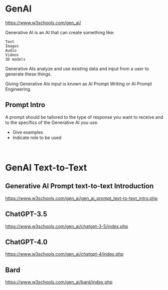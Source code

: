 # GenAI

https://www.w3schools.com/gen_ai/

Generative AI is an AI that can create something like:

    Text
    Images
    Audio
    Videos
    3D models

Generative AIs analyze and use existing data and input from a user to generate these things.

Giving Generative AIs input is known as AI Prompt Writing or AI Prompt Engineering.

## Prompt Intro

A prompt should be tailored to the type of response you want to receive and to the specifics of the Generative AI you use.

- Give examples
- Indicate role to be used

<br/>

# GenAI Text-to-Text

## Generative AI Prompt text-to-text Introduction

https://www.w3schools.com/gen_ai/gen_ai_prompt_text-to-text_intro.php

## ChatGPT-3.5

https://www.w3schools.com/gen_ai/chatgpt-3-5/index.php

## ChatGPT-4.0

https://www.w3schools.com/gen_ai/chatgpt-4/index.php

## Bard

https://www.w3schools.com/gen_ai/bard/index.php
